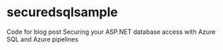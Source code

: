 # securedsqlsample
Code for blog post Securing your ASP.NET database access with Azure SQL and Azure pipelines
